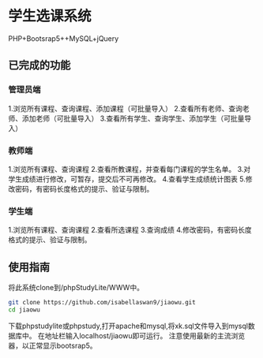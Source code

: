 # 学生选课系统
PHP+Bootsrap5++MySQL+jQuery
## 已完成的功能
### 管理员端
1.浏览所有课程、查询课程、添加课程（可批量导入）
2.查看所有老师、查询老师、添加老师（可批量导入）
3.查看所有学生、查询学生、添加学生（可批量导入）
### 教师端
1.浏览所有课程、查询课程
2.查看所教课程，并查看每门课程的学生名单。
3.对学生成绩进行修改，可暂存，提交后不可再修改。
4.查看学生成绩统计图表
5.修改密码，有密码长度格式的提示、验证与限制。

### 学生端
1.浏览所有课程、查询课程
2.查看所选课程
3.查询成绩
4.修改密码，有密码长度格式的提示、验证与限制。

## 使用指南
将此系统clone到/phpStudyLite/WWW中。
```bash
git clone https://github.com/isabellaswan9/jiaowu.git
cd jiaowu
```
下载phpstudylite或phpstudy,打开apache和mysql,将xk.sql文件导入到mysql数据库中。
在地址栏输入localhost/jiaowu即可运行。
注意使用最新的主流浏览器，以正常显示bootsrap5。
